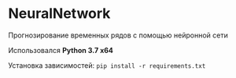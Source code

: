 # NeuralNetwork
Прогнозирование временных рядов с помощью нейронной сети

Использовался **Python 3.7 x64**

Установка зависимостей:
`pip install -r requirements.txt`

